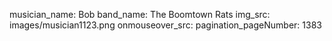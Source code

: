 musician_name: Bob
band_name: The Boomtown Rats
img_src: images/musician1123.png
onmouseover_src: 
pagination_pageNumber: 1383